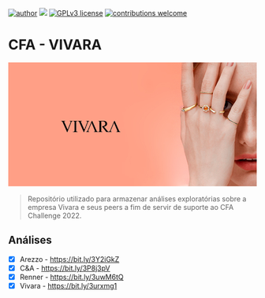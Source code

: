 [![author](https://img.shields.io/badge/author-dani-red.svg)](https://www.linkedin.com/in/daniele-santiago/) [![](https://img.shields.io/badge/python-3.7+-blue.svg)](https://www.python.org/downloads/release/python-365/) [![GPLv3 license](https://img.shields.io/badge/License-GPLv3-blue.svg)](http://perso.crans.org/besson/LICENSE.html) [![contributions welcome](https://img.shields.io/badge/contributions-welcome-brightgreen.svg?style=flat)](https://github.com/danielesantiago/Probabilidade-e-Estatistica)

# CFA - VIVARA


<img src="Arquivos/vivara.jpg" alt="vivara">

> Repositório utilizado para armazenar análises exploratórias sobre a empresa Vivara e seus peers a fim de servir de suporte ao CFA Challenge 2022.

## Análises

- [x] Arezzo - https://bit.ly/3Y2iGkZ
- [x] C&A - https://bit.ly/3P8j3pV
- [x] Renner - https://bit.ly/3uwM6tQ
- [x] Vivara - https://bit.ly/3urxmg1
